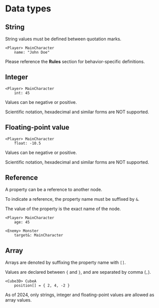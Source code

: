 # Data types

## String

String values must be defined between quotation marks.

````text
<Player> MainCharacter
    name: "John Doe"
````

Please reference the **Rules** section for behavior-specific definitions.

## Integer

````text
<Player> MainCharacter
    int: 45
````

Values can be negative or positive.

Scientific notation, hexadecimal and similar forms are NOT supported.

## Floating-point value

````text
<Player> MainCharacter
    float: -10.5
````

Values can be negative or positive.

Scientific notation, hexadecimal and similar forms are NOT supported.

## Reference

A property can be a reference to another node.

To indicate a reference, the property name must be suffixed by ``&``.

The value of the property is the exact name of the node.

````text
<Player> MainCharacter
    age: 45
    
<Enemy> Monster
    target&: MainCharacter
````

## Array

Arrays are denoted by suffixing the property name with ``[]``.

Values are declared between ``{`` and ``}``, and are separated by comma (``,``).

````text
<Cube3D> CubeA
    position[] = { 2, 4, -2 }
````

As of 2024, only strings, integer and floating-point values are allowed as array values.
